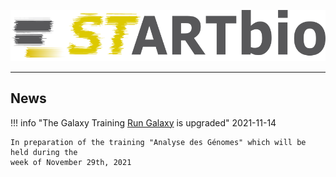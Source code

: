 ![startbio_logo](images/startbio.png)

------



## News

!!! info "The Galaxy Training [Run Galaxy](Run-Galaxy/index.md) is upgraded"
    2021-11-14
    
    In preparation of the training "Analyse des Génomes" which will be held during the
    week of November 29th, 2021
